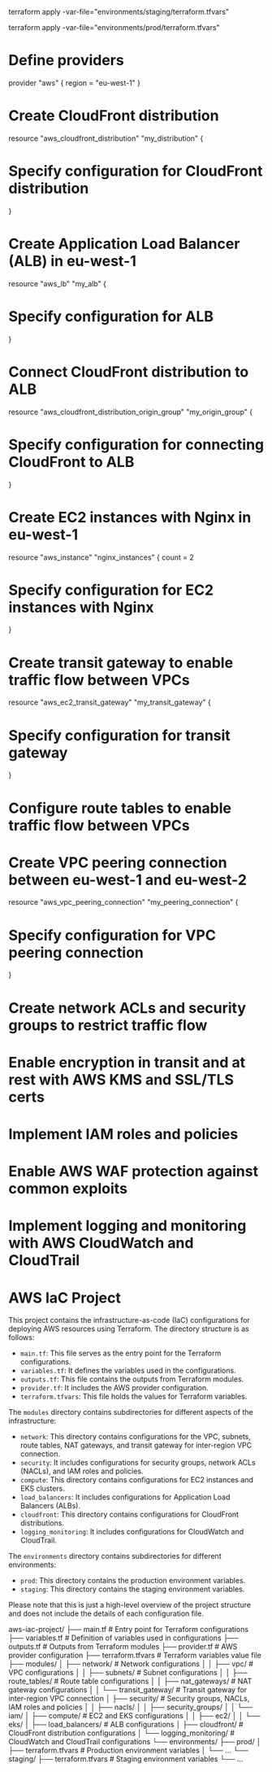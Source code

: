 terraform apply -var-file="environments/staging/terraform.tfvars"

terraform apply -var-file="environments/prod/terraform.tfvars"





# Define providers
provider "aws" {
  region = "eu-west-1"
}

# Create CloudFront distribution
resource "aws_cloudfront_distribution" "my_distribution" {
  # Specify configuration for CloudFront distribution
}

# Create Application Load Balancer (ALB) in eu-west-1
resource "aws_lb" "my_alb" {
  # Specify configuration for ALB
}

# Connect CloudFront distribution to ALB
resource "aws_cloudfront_distribution_origin_group" "my_origin_group" {
  # Specify configuration for connecting CloudFront to ALB
}

# Create EC2 instances with Nginx in eu-west-1
resource "aws_instance" "nginx_instances" {
  count         = 2
  # Specify configuration for EC2 instances with Nginx
}

# Create transit gateway to enable traffic flow between VPCs
resource "aws_ec2_transit_gateway" "my_transit_gateway" {
  # Specify configuration for transit gateway
}

# Configure route tables to enable traffic flow between VPCs

# Create VPC peering connection between eu-west-1 and eu-west-2
resource "aws_vpc_peering_connection" "my_peering_connection" {
  # Specify configuration for VPC peering connection
}

# Create network ACLs and security groups to restrict traffic flow

# Enable encryption in transit and at rest with AWS KMS and SSL/TLS certs

# Implement IAM roles and policies

# Enable AWS WAF protection against common exploits

# Implement logging and monitoring with AWS CloudWatch and CloudTrail



# AWS IaC Project

This project contains the infrastructure-as-code (IaC) configurations for deploying AWS resources using Terraform. The directory structure is as follows:

- `main.tf`: This file serves as the entry point for the Terraform configurations.
- `variables.tf`: It defines the variables used in the configurations.
- `outputs.tf`: This file contains the outputs from Terraform modules.
- `provider.tf`: It includes the AWS provider configuration.
- `terraform.tfvars`: This file holds the values for Terraform variables.

The `modules` directory contains subdirectories for different aspects of the infrastructure:

- `network`: This directory contains configurations for the VPC, subnets, route tables, NAT gateways, and transit gateway for inter-region VPC connection.
- `security`: It includes configurations for security groups, network ACLs (NACLs), and IAM roles and policies.
- `compute`: This directory contains configurations for EC2 instances and EKS clusters.
- `load_balancers`: It includes configurations for Application Load Balancers (ALBs).
- `cloudfront`: This directory contains configurations for CloudFront distributions.
- `logging_monitoring`: It includes configurations for CloudWatch and CloudTrail.

The `environments` directory contains subdirectories for different environments:

- `prod`: This directory contains the production environment variables.
- `staging`: This directory contains the staging environment variables.

Please note that this is just a high-level overview of the project structure and does not include the details of each configuration file.

aws-iac-project/
├── main.tf                   # Entry point for Terraform configurations
├── variables.tf              # Definition of variables used in configurations
├── outputs.tf                # Outputs from Terraform modules
├── provider.tf               # AWS provider configuration
├── terraform.tfvars          # Terraform variables value file
├── modules/
│   ├── network/              # Network configurations
│   │   ├── vpc/              # VPC configurations
│   │   ├── subnets/          # Subnet configurations
│   │   ├── route_tables/     # Route table configurations
│   │   ├── nat_gateways/     # NAT gateway configurations
│   │   └── transit_gateway/  # Transit gateway for inter-region VPC connection
│   ├── security/             # Security groups, NACLs, IAM roles and policies
│   │   ├── nacls/
│   │   ├── security_groups/
│   │   └── iam/
│   ├── compute/              # EC2 and EKS configurations
│   │   ├── ec2/
│   │   └── eks/
│   ├── load_balancers/       # ALB configurations
│   ├── cloudfront/           # CloudFront distribution configurations
│   └── logging_monitoring/   # CloudWatch and CloudTrail configurations
└── environments/
    ├── prod/
    │   ├── terraform.tfvars  # Production environment variables
    │   └── ...
    └── staging/
        ├── terraform.tfvars  # Staging environment variables
        └── ...


